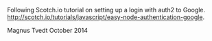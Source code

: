 Following Scotch.io tutorial on setting up a login with auth2 to Google.
http://scotch.io/tutorials/javascript/easy-node-authentication-google.

Magnus Tvedt October 2014